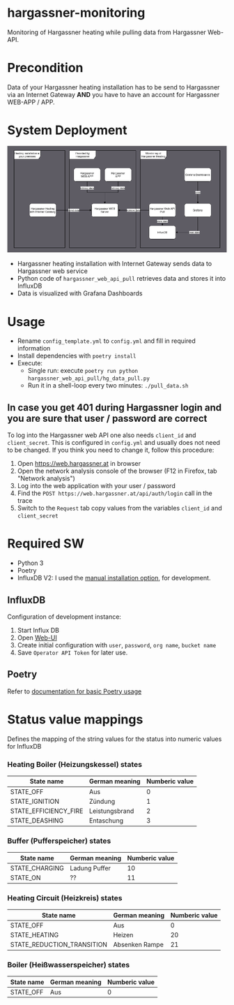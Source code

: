 # hargassner-monitoring
Monitoring of Hargassner heating while pulling data from Hargassner Web-API.

# Precondition

Data of your Hargassner heating installation has to be send to Hargassner via an 
Internet Gateway __AND__ you have to have an account for Hargassner WEB-APP / APP.

# System Deployment

![Deployment](./imgs/deployment.drawio.png)

* Hargassner heating installation with Internet Gateway sends data to Hargassner web service
* Python code  of `hargassner_web_api_pull` retrieves data and stores it into InfluxDB
* Data is visualized with Grafana Dashboards

# Usage

* Rename `config_template.yml` to `config.yml` and fill in required information
* Install dependencies with `poetry install`
* Execute:
  * Single run: execute `poetry run python hargassner_web_api_pull/hg_data_pull.py`
  * Run it in a shell-loop every two minutes: `./pull_data.sh`

## In case you get 401 during Hargassner login and you are sure that user / password are correct

To log into the Hargassner web API one also needs `client_id` and `client_secret`. This is configured
in `config.yml` and usually does not need to be changed. If you think you need to change it, follow
this procedure:

1. Open https://web.hargassner.at in browser
2. Open the network analysis console of the browser (F12 in Firefox, tab "Network analysis")
3. Log into the web application with your user / password
4. Find the `POST https://web.hargassner.at/api/auth/login` call in the trace
5. Switch to the `Request` tab copy values from the variables `client_id` and `client_secret`



# Required SW

* Python 3
* Poetry
* InfluxDB V2: I used the [manual installation option](https://docs.influxdata.com/influxdb/v2/install/?t=Linux#manually-download-and-install-the-influxd-binary), for development.

## InfluxDB

Configuration of development instance:

1. Start Influx DB
2. Open [Web-UI](http://localhost:8086) 
3. Create initial configuration with `user`, `password`, `org name`, `bucket name`
4. Save `Operator API Token` for later use.



## Poetry

Refer to [documentation for basic Poetry usage](https://python-poetry.org/docs/basic-usage/)


# Status value mappings

Defines the mapping of the string values for the status into numeric values for InfluxDB

### Heating Boiler (Heizungskessel) states

| State name | German meaning | Numberic value |
| --- | --- | --- |
| STATE_OFF | Aus | 0 |
| STATE_IGNITION | Zündung | 1 |
| STATE_EFFICIENCY_FIRE | Leistungsbrand | 2 |
| STATE_DEASHING | Entaschung | 3 |

### Buffer (Pufferspeicher) states

| State name | German meaning | Numberic value |
| --- | --- | --- |
| STATE_CHARGING | Ladung Puffer | 10 |
| STATE_ON | ?? | 11 |

### Heating Circuit (Heizkreis) states

| State name | German meaning | Numberic value |
| --- | --- | --- |
| STATE_OFF | Aus | 0 |
| STATE_HEATING | Heizen | 20 |
| STATE_REDUCTION_TRANSITION | Absenken Rampe | 21 |



### Boiler (Heißwasserspeicher) states

| State name | German meaning | Numberic value |
| --- | --- | --- |
| STATE_OFF | Aus | 0 |

